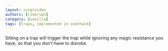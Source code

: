 ```yaml
---
layout: singleidea
authors: [rikersan]
category: [vanilla]
tags: [traps, implemented in xnethack]
---
```

Sitting on a trap will trigger the trap while ignoring any magic resistance you have, so that you don't have to disrobe.
